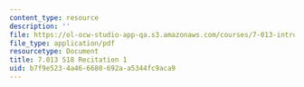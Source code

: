 ```yaml
---
content_type: resource
description: ''
file: https://ol-ocw-studio-app-qa.s3.amazonaws.com/courses/7-013-introductory-biology-spring-2018/b7f9e5234a466680692aa5344fc9aca9_MIT7_013s18R1Q.pdf
file_type: application/pdf
resourcetype: Document
title: 7.013 S18 Recitation 1
uid: b7f9e523-4a46-6680-692a-a5344fc9aca9
---
```

